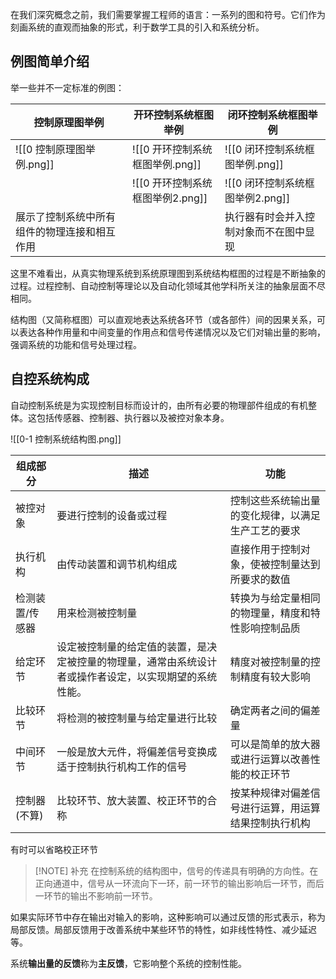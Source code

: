 在我们深究概念之前，我们需要掌握工程师的语言：一系列的图和符号。它们作为刻画系统的直观而抽象的形式，利于数学工具的引入和系统分析。
## 例图简单介绍

举一些并不一定标准的例图：

| 控制原理图举例                | 开环控制系统框图举例             | 闭环控制系统框图举例             |
| ---------------------- | ---------------------- | ---------------------- |
| ![[0 控制原理图举例.png]]     | ![[0 开环控制系统框图举例.png]]  | ![[0 闭环控制系统框图举例.png]]  |
|                        | ![[0 开环控制系统框图举例2.png]] | ![[0 闭环控制系统框图举例2.png]] |
| 展示了控制系统中所有组件的物理连接和相互作用 |                        | 执行器有时会并入控制对象而不在图中显现    |
这里不难看出，从真实物理系统到系统原理图到系统结构框图的过程是不断抽象的过程。过程控制、自动控制等理论以及自动化领域其他学科所关注的抽象层面不尽相同。

结构图（又简称框图）可以直观地表达系统各环节（或各部件）间的因果关系，可以表达各种作用量和中间变量的作用点和信号传递情况以及它们对输出量的影响，强调系统的功能和信号处理过程。

## 自控系统构成

自动控制系统是为实现控制目标而设计的，由所有必要的物理部件组成的有机整体。这包括传感器、控制器、执行器以及被控对象本身。

![[0-1 控制系统结构图.png]]

| 组成部分     | 描述                                                  | 功能                         |
| -------- | --------------------------------------------------- | -------------------------- |
| 被控对象     | 要进行控制的设备或过程                                         | 控制这些系统输出量的变化规律，以满足生产工艺的要求  |
| 执行机构     | 由传动装置和调节机构组成                                        | 直接作用于控制对象，使被控制量达到所要求的数值    |
| 检测装置/传感器 | 用来检测被控制量                                            | 转换为与给定量相同的物理量，精度和特性影响控制品质  |
| 给定环节     | 设定被控制量的给定值的装置，是决定被控量的物理量，通常由系统设计者或操作者设定，以实现期望的系统性能。 | 精度对被控制量的控制精度有较大影响          |
| 比较环节     | 将检测的被控制量与给定量进行比较                                    | 确定两者之间的偏差量                 |
| 中间环节     | 一般是放大元件，将偏差信号变换成适于控制执行机构工作的信号                       | 可以是简单的放大器或进行运算以改善性能的校正环节   |
| 控制器(不算)  | 比较环节、放大装置、校正环节的合称                                   | 按某种规律对偏差信号进行运算，用运算结果控制执行机构 |
有时可以省略校正环节

> [!NOTE] 补充
> 在控制系统的结构图中，信号的传递具有明确的方向性。在正向通道中，信号从一环流向下一环，前一环节的输出影响后一环节，而后一环节的输出不影响前一环节。

如果实际环节中存在输出对输入的影响，这种影响可以通过反馈的形式表示，称为局部反馈。局部反馈用于改善系统中某些环节的特性，如非线性特性、减少延迟等。

系统**输出量的反馈**称为**主反馈**，它影响整个系统的控制性能。